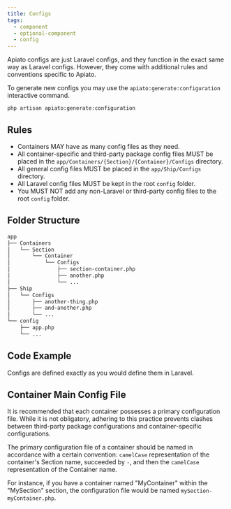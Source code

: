 ```yaml
---
title: Configs
tags:
  - component
  - optional-component
  - config
---
```


Apiato configs are just Laravel configs, and they function in the exact same way as Laravel configs.
However, they come with additional rules and conventions specific to Apiato.

To generate new configs
you may use the `apiato:generate:configuration` interactive command.

```
php artisan apiato:generate:configuration
```

## Rules

- Containers MAY have as many config files as they need.
- All container-specific and third-party package config files MUST be placed in the `app/Containers/{Section}/{Container}/Configs` directory.
- All general config files MUST be placed in the `app/Ship/Configs` directory.
- All Laravel config files MUST be kept in the root `config` folder.
- You MUST NOT add any non-Laravel or third-party config files to the root `config` folder.

## Folder Structure

```markdown
app
├── Containers
│   └── Section
│       └── Container
│           └── Configs
│               ├── section-container.php
│               ├── another.php
│               └── ...
├── Ship
│   └── Configs
│       ├── another-thing.php
│       ├── and-another.php
│       └── ...
└── config
    ├── app.php
    └── ...
```

## Code Example

Configs are defined exactly as you would define them in Laravel.

## Container Main Config File

It is recommended that each container possesses a primary configuration file.
While it is not obligatory,
adhering to this practice prevents clashes between third-party package configurations and container-specific configurations.

The primary configuration file of a container should be named in accordance with a certain convention:
`camelCase` representation of the container's Section name,
succeeded by `-`, and then the `camelCase` representation of the Container name.

For instance, if you have a container named "MyContainer" within the "MySection"
section, the configuration file would be named `mySection-myContainer.php`.
